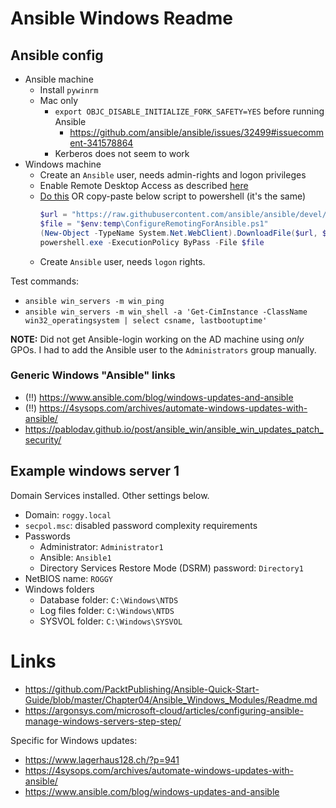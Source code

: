 # Ansible Windows Readme


## Ansible config

- Ansible machine
  - Install `pywinrm`
  - Mac only
    - `export OBJC_DISABLE_INITIALIZE_FORK_SAFETY=YES` before running Ansible
      - https://github.com/ansible/ansible/issues/32499#issuecomment-341578864
    - Kerberos does not seem to work
- Windows machine
  - Create an `Ansible` user, needs admin-rights and logon privileges
  - Enable Remote Desktop Access as described [here](https://www.rootusers.com/how-to-enable-remote-desktop-in-windows-server-2019/)
  - [Do this](https://docs.ansible.com/ansible/2.5/user_guide/windows_setup.html#winrm-setup) OR copy-paste below script to powershell (it's the same)
    ```powershell
    $url = "https://raw.githubusercontent.com/ansible/ansible/devel/examples/scripts/ConfigureRemotingForAnsible.ps1"
    $file = "$env:temp\ConfigureRemotingForAnsible.ps1"
    (New-Object -TypeName System.Net.WebClient).DownloadFile($url, $file)
    powershell.exe -ExecutionPolicy ByPass -File $file
    ```
  - Create `Ansible` user, needs `logon` rights.

Test commands:

- `ansible win_servers -m win_ping`
- `ansible win_servers -m win_shell -a 'Get-CimInstance -ClassName win32_operatingsystem | select csname, lastbootuptime'`

**NOTE:** Did not get Ansible-login working on the AD machine using _only_ GPOs. I had to add the Ansible user to the `Administrators` group manually.

### Generic Windows "Ansible" links

- (!!) https://www.ansible.com/blog/windows-updates-and-ansible
- (!!) https://4sysops.com/archives/automate-windows-updates-with-ansible/
- https://pablodav.github.io/post/ansible_win/ansible_win_updates_patch_security/


## Example windows server 1

Domain Services installed. Other settings below.

- Domain: `roggy.local`
- `secpol.msc`: disabled password complexity requirements
- Passwords
  - Administrator: `Administrator1`
  - Ansible: `Ansible1`
  - Directory Services Restore Mode (DSRM) password: `Directory1`
- NetBIOS name: `ROGGY`
- Windows folders
  - Database folder: `C:\Windows\NTDS`
  - Log files folder: `C:\Windows\NTDS`
  - SYSVOL folder: `C:\Windows\SYSVOL`

# Links

- https://github.com/PacktPublishing/Ansible-Quick-Start-Guide/blob/master/Chapter04/Ansible_Windows_Modules/Readme.md
- https://argonsys.com/microsoft-cloud/articles/configuring-ansible-manage-windows-servers-step-step/

Specific for Windows updates:

- https://www.lagerhaus128.ch/?p=941
- https://4sysops.com/archives/automate-windows-updates-with-ansible/
- https://www.ansible.com/blog/windows-updates-and-ansible
